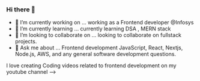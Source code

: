 ### Hi there 👋

- 🔭 I’m currently working on ...
   working as a Frontend developer @Infosys
- 🌱 I’m currently learning ...
    currently learning DSA , MERN stack
- 👯 I’m looking to collaborate on ...
    looking to collaborate on fullstack projects.
- 💬 Ask me about ...
Frontend development JavaScript, React, Nextjs, Node.js, AWS, and any general software development questions.
  
I love creating Coding videos related to frontend development on my youtube channel
-->
